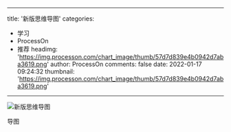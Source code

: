 
---
title: '新版思维导图'
categories: 
 - 学习
 - ProcessOn
 - 推荐
headimg: 'https://img.processon.com/chart_image/thumb/57d7d839e4b0942d7aba3619.png'
author: ProcessOn
comments: false
date: 2022-01-17 09:24:32
thumbnail: 'https://img.processon.com/chart_image/thumb/57d7d839e4b0942d7aba3619.png'
---

<div>   
<img class="thumb" alt="新版思维导图" src="https://img.processon.com/chart_image/thumb/57d7d839e4b0942d7aba3619.png" referrerpolicy="no-referrer">
<p>导图</p>  
</div>
            